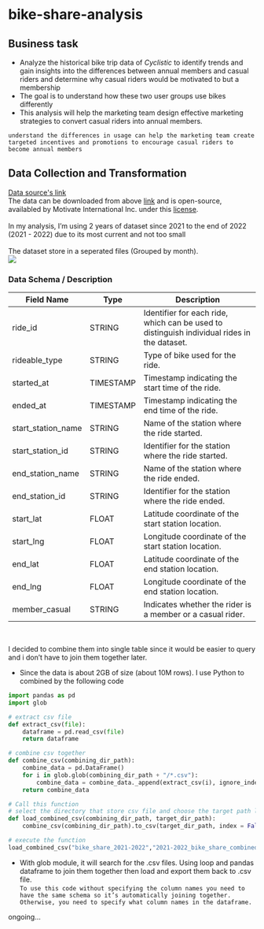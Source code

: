 # bike-share-analysis
## Business task
- Analyze the historical bike trip data of *Cyclistic* to identify trends and gain insights into the differences between annual members and casual riders and determine why casual riders would be motivated to but a membership
- The goal is to understand how these two user groups use bikes differently
- This analysis will help the marketing team design effective marketing strategies to convert casual riders into annual members.<br>

``` understand the differences in usage can help the marketing team create targeted incentives and promotions to encourage casual riders to become annual members ```
<br>

## Data Collection and Transformation
[Data source's link](https://divvy-tripdata.s3.amazonaws.com/index.html) <br>
The data can be downloaded from above [link](https://divvy-tripdata.s3.amazonaws.com/index.html) and is open-source, availabled by Motivate International Inc. under this [license](https://www.divvybikes.com/data-license-agreement).<br>
<br>
In my analysis, I’m using 2 years of dataset since 2021 to the end of 2022 (2021 - 2022) due to its most current and not too small
<br>
<br>
The dataset store in a seperated files (Grouped by month).<br>
<image src="https://github.com/chinxtd/bike-share-analysis/blob/main/pics/original_files.png"> <br>
### Data Schema / Description
| Field Name          | Type      | Description                                                          |
|---------------------|-----------|----------------------------------------------------------------------|
| ride_id             | STRING    | Identifier for each ride, which can be used to distinguish individual rides in the dataset. |
| rideable_type       | STRING    | Type of bike used for the ride.                                       |
| started_at          | TIMESTAMP | Timestamp indicating the start time of the ride.                      |
| ended_at            | TIMESTAMP | Timestamp indicating the end time of the ride.                        |
| start_station_name  | STRING    | Name of the station where the ride started.                           |
| start_station_id    | STRING    | Identifier for the station where the ride started.                    |
| end_station_name    | STRING    | Name of the station where the ride ended.                             |
| end_station_id      | STRING    | Identifier for the station where the ride ended.                      |
| start_lat           | FLOAT     | Latitude coordinate of the start station location.                    |
| start_lng           | FLOAT     | Longitude coordinate of the start station location.                   |
| end_lat             | FLOAT     | Latitude coordinate of the end station location.                      |
| end_lng             | FLOAT     | Longitude coordinate of the end station location.                     |
| member_casual       | STRING    | Indicates whether the rider is a member or a casual rider.            |
<br>

I decided to combine them into single table since it would be easier to query and i don’t have to join them together later.
- Since the data is about 2GB of size (about 10M rows). I use Python to combined by the following code
```python
import pandas as pd
import glob

# extract csv file
def extract_csv(file):
    dataframe = pd.read_csv(file)
    return dataframe

# combine csv together
def combine_csv(combining_dir_path):
    combine_data = pd.DataFrame()
    for i in glob.glob(combining_dir_path + "/*.csv"):
        combine_data = combine_data._append(extract_csv(i), ignore_index = True)
    return combine_data

# Call this function
# select the directory that store csv file and choose the target path loading to csv
def load_combined_csv(combining_dir_path, target_dir_path):
    combine_csv(combining_dir_path).to_csv(target_dir_path, index = False)

# execute the function
load_combined_csv("bike_share_2021-2022","2021-2022_bike_share_combined.csv")
```
- With glob module, it will search for the .csv files. Using loop and pandas dataframe to join them together then load and export them back to .csv file. <br>
```To use this code without specifying the column names you need to have the same schema so it’s automatically joining together. Otherwise, you need to specify what column names in the dataframe.```

ongoing...
